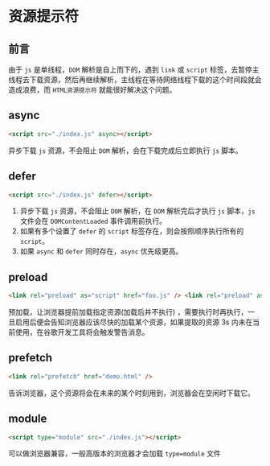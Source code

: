 # 资源提示符

## 前言

由于 `js` 是单线程，`DOM` 解析是自上而下的，遇到 `link` 或 `script` 标签，去暂停主线程去下载资源，然后再继续解析，主线程在等待网络线程下载的这个时间段就会造成浪费，而 `HTML资源提示符` 就能很好解决这个问题。

## async

```html
<script src="./index.js" async></script>
```

异步下载 `js` 资源，不会阻止 `DOM` 解析，会在下载完成后立即执行 `js` 脚本。

## defer

```html
<script src="./index.js" defer></script>
```

1. 异步下载 `js` 资源，不会阻止 `DOM` 解析，在 `DOM` 解析完后才执行 `js` 脚本，`js` 文件会在 `DOMContentLoaded` 事件调用前执行。
2. 如果有多个设置了 `defer` 的 `script` 标签存在，则会按照顺序执行所有的 `script`。
3. 如果 `async` 和 `defer` 同时存在，`async` 优先级更高。

## preload

```html
<link rel="preload" as="script" href="foo.js" /> <link rel="preload" as="style" href="bar.css" />
```

预加载，让浏览器提前加载指定资源(加载后并不执行) ，需要执行时再执行，一旦启用后便会告知浏览器应该尽快的加载某个资源，如果提取的资源 3s 内未在当前使用，在谷歌开发工具将会触发警告消息。

## prefetch

```html
<link rel="prefetch" href="demo.html" />
```

告诉浏览器，这个资源将会在未来的某个时刻用到，浏览器会在空闲时下载它。

## module

```html
<script type="module" src="./index.js"></script>
```

可以做浏览器兼容，一般高版本的浏览器才会加载 `type=module` 文件
